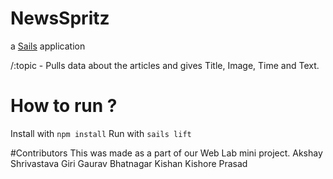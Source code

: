 # NewsSpritz

a [Sails](http://sailsjs.org) application

/:topic - Pulls data about the articles and gives Title, Image, Time and Text.


# How to run ?
Install with	`npm install`
Run with	`sails lift`

#Contributors
This was made as a part of our Web Lab mini project.
Akshay Shrivastava
Giri Gaurav Bhatnagar
Kishan Kishore Prasad



